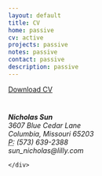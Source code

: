 ```yaml
---
layout: default
title: CV
home: passive
cv: active
projects: passive
notes: passive
contact: passive
description: passive
---
```

<div class="cv">
		<a href="#" class="download" title="Download CV as PDF">Download CV</a>			
					<h1></h1>
					<address>
					<strong>Nicholas Sun</strong><br>
					3607 Blue Cedar Lane<br>
					Columbia, Missouri 65203<br>
					<abbr title="phone">P:</abbr> (573) 639-2388<br>
					<span class="obfuscate">sun_nicholas@lilly.com</span>
					</address>

	</div>
